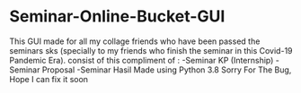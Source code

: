# Seminar-Online-Bucket-GUI
This GUI made for all my collage friends who have been passed the seminars sks (specially to my friends who finish the seminar in this Covid-19 Pandemic Era).
consist of this compliment of :
-Seminar KP (Internship)
-Seminar Proposal
-Seminar Hasil
Made using Python 3.8 Sorry For The Bug, 
Hope I can fix it soon

